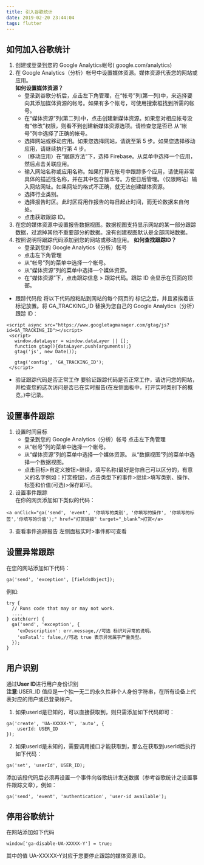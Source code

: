 ```yaml
---
title: 引入谷歌统计
date: 2019-02-20 23:44:04
tags: flutter
---
```


## 如何加入谷歌统计
1. 创建或登录到您的 Google Analytics帐号( google.com/analytics)
2. 在 Google Analytics（分析）帐号中设置媒体资源。媒体资源代表您的网站或应用。  
    **如何设置媒体资源？**
    + 登录到谷歌分析后，点击左下角管理，在“帐号”列(第一列)中，来选择要向其添加媒体资源的帐号。如果有多个帐号，可使用搜索框找到所需的帐号。
    + 在“媒体资源”列(第二列)中，点击创建新媒体资源。如果您对相应帐号没有“修改”权限，则看不到创建新媒体资源选项。请检查您是否已 从“帐号”列中选择了正确的帐号。
    + 选择网站或移动应用。如果您选择网站，请跳至第 5 步。如果您选择移动应用，请继续执行第 4 步。
    + （移动应用）在“跟踪方法”下，选择 Firebase。从菜单中选择一个应用，然后点击关联应用。
    + 输入网站名称或应用名称。如果打算在帐号中跟踪多个应用，请使用非常具体的描述性名称，并在其中包含版本号。方便日后管理。（仅限网站）输入网站网址。如果网址的格式不正确，就无法创建媒体资源。
    + 选择行业类别。
    + 选择报告时区。此时区将用作报告的每日起止时间，而无论数据来自何处。
    + 点击获取跟踪 ID。
3. 在您的媒体资源中设置报告数据视图。数据视图支持显示网站的某一部分跟踪数据，过滤掉其他不重要部分的数据。没有创建视图默认是全部网站数据。
4. 按照说明将跟踪代码添加到您的网站或移动应用。
    **如何查找跟踪ID？**
    + 登录到您的 Google Analytics（分析）帐号
    + 点击左下角管理
    + 从“帐号”列的菜单中选择一个帐号。
    + 从“媒体资源”列的菜单中选择一个媒体资源。
    + 在“媒体资源”下，点击跟踪信息 > 跟踪代码。跟踪 ID 会显示在页面的顶部。     
+ 跟踪代码段 将以下代码段粘贴到网站的每个网页的 <head> 标记之后，并且紧挨着该标记放置。将 GA_TRACKING_ID 替换为您自己的 Google Analytics（分析）跟踪 ID：
```
<script async src="https://www.googletagmanager.com/gtag/js?id=GA_TRACKING_ID"></script>
 <script>
   window.dataLayer = window.dataLayer || [];
   function gtag(){dataLayer.push(arguments);}
   gtag('js', new Date());
 
   gtag('config', 'GA_TRACKING_ID');
 </script>
```
+ 验证跟踪代码是否正常工作 要验证跟踪代码是否正常工作，请访问您的网站，并检查您的这次访问是否已在实时报告(在左侧面板中，打开实时类别下的概览。)中记录。

## 设置事件跟踪
1. 设置时间目标
    + 登录到您的 Google Analytics（分析）帐号 点击左下角管理
    + 从“帐号”列的菜单中选择一个帐号。
    + 从“媒体资源”列的菜单中选择一个媒体资源。 从“数据视图”列的菜单中选择一个数据视图。
    + 点击目标>自定义按钮>继续，填写名称(最好是你自己可以区分的，有意义的名字例如：打赏按钮)，点击类型下的事件>继续>填写类别、操作、标签和价值(可选)>保存即可。
2. 设置事件跟踪     
在你的网页添加如下类似的代码：
```
<a onClick="ga('send', 'event', '你填写的类别', '你填写的操作', '你填写的标签','你填写的价值');" href="打赏链接" target="_blank”>打赏</a>
```
3. 查看事件追踪报告 左侧面板实时>事件即可查看
 
## 设置异常跟踪
在您的网站添加如下代码：
```
ga('send', 'exception', [fieldsObject]);
```
例如: 
```
try {
  // Runs code that may or may not work.
  ....
} catch(err) {
  ga('send', 'exception', {
    'exDescription': err.message,//可选 标识对异常的说明。
    'exFatal': false,//可选 true 表示异常属于严重类型。
  });
}
```

## 用户识别
通过**User ID**进行用户身份识别     
**注意**:USER_ID 值应是一个独一无二的永久性非个人身份字符串，在所有设备上代表对应的用户或已登录帐户。
1. 如果userId是已知的，可以直接获取到，则只需添加如下代码即可：
```
ga('create', 'UA-XXXXX-Y', 'auto', {
    userId: USER_ID
});
```
2. 如果userId是未知的，需要调用接口才能获取到，那么在获取到userId后执行如下代码：
```
ga('set', 'userId', USER_ID);
```
添加该段代码后必须再设置一个事件向谷歌统计发送数据（参考谷歌统计之设置事件跟踪文章），例如：
```
ga('send', 'event', 'authentication', 'user-id available');
```

## 停用谷歌统计
在网站添加如下代码
```
window['ga-disable-UA-XXXXX-Y'] = true;
```
其中的值 UA-XXXXX-Y对应于您要停止跟踪的媒体资源 ID。